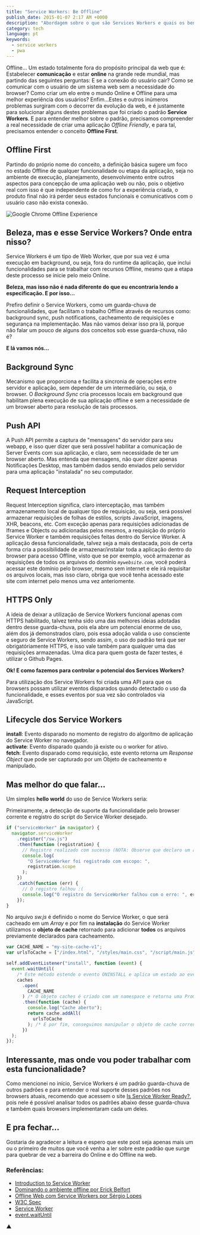 ```yaml
---
title: "Service Workers: Be Offline"
publish_date: 2015-01-07 2:17 AM +0000
description: "Abordagem sobre o que são Services Workers e quais os benefícios dessa tecnologia para nossa perspectiva de desenvolvimento web."
category: tech
language: pt
keywords:
  - service workers
  - pwa
---
```


Offline... Um estado totalmente fora do propósito principal da web que é: Estabelecer **comunicação** e estar **online** na grande rede mundial, mas partindo das seguintes perguntas: E se a conexão do usuário cair? Como se comunicar com o usuário de um sistema web sem a necessidade do browser? Como criar um elo entre o mundo Online e Offline para uma melhor experiência dos usuários? Enfim...Estes e outros inúmeros problemas surgiram com o decorrer da evolução da web, e é justamente para solucionar alguns destes problemas que foi criado o padrão **Service Workers**. E para entender melhor sobre o padrão, precisamos compreender a real necessidade de criar uma aplicação _Offline Friendly_, e para tal, precisamos entender o conceito **Offline First**.

## Offline First

Partindo do próprio nome do conceito, a definição básica sugere um foco no estado Offline de qualquer funcionalidade ou etapa da aplicação, seja no ambiente de execução, planejamento, desenvolvimento entre outros aspectos para concepção de uma aplicação web ou não, pois o objetivo real com isso é que independente de como for a experiência criada, o produto final não irá perder seus estados funcionais e comunicativos com o usuário caso não exista conexão.

![Google Chrome Offline Experience](https://i.imgur.com/yJeIsSV.gif)

## Beleza, mas e esse Service Workers? Onde entra nisso?

Service Workers é um tipo de Web Worker, que por sua vez é uma execução em background, ou seja, fora do runtime da aplicação, que inclui funcionalidades para se trabalhar com recursos Offline, mesmo que a etapa deste processo se inicie pelo meio Online.

**Beleza, mas isso não é nada diferente do que eu encontraria lendo a especificação. E por isso...**<br/>

Prefiro definir o Service Workers, como um guarda-chuva de funcionalidades, que facilitam o trabalho Offline através de recursos como: background sync, push notifications, cacheamento de requisições e segurança na implementação. Mas não vamos deixar isso pra lá, porque não falar um pouco de alguns dos conceitos sob esse guarda-chuva, não é?

**E lá vamos nós...**

## Background Sync

Mecanismo que proporciona e facilita a sincronia de operações entre servidor e aplicação, sem depender de um intermediário, ou seja, o browser. O _Background Sync_ cria processos locais em background que habilitam plena execução de sua aplicação offline e sem a necessidade de um browser aberto para resolução de tais processos.

## Push API

A Push API permite a captura de "mensagens" do servidor para seu webapp, e isso quer dizer que será possível habilitar a comunicação de Server Events com sua aplicação, e claro, sem necessidade de ter um browser aberto. Mas entenda que mensagens, não quer dizer apenas Notificações Desktop, mas também dados sendo enviados pelo servidor para uma aplicação "instalada" no seu computador.

## Request Interception

Request Interception significa, claro interceptação, mas também armazenamento local de qualquer tipo de requisição, ou seja, será possível armazenar requisições de folhas de estilos, scripts JavaScript, imagens, XHR, beacons, etc. Com exceção apenas para requisições adicionadas de Iframes e Objects ou adicionadas pelos mesmos, a requisição do próprio Service Worker e também requisições feitas dentro do Service Worker. A aplicação dessa funcionalidade, talvez seja a mais destacada, pois de certa forma cria a possibilidade de armazenar/instalar toda a aplicação dentro do browser para acesso Offline, visto que se por exemplo, você armazenar as requisições de todos os arquivos do domínio _`mywebsite.com`_, você poderá acessar este domínio pelo browser, mesmo sem internet e ele irá requisitar os arquivos locais, mas isso claro, obriga que você tenha acessado este site com internet pelo menos uma vez anteriomente.

## HTTPS Only

A ideia de deixar a utilização de Service Workers funcional apenas com HTTPS habilitado, talvez tenha sido uma das melhores ideias adotadas dentro desse guarda-chuva, pois ela abre um potencial enorme de uso, além dos já demonstrados claro, pois essa adoção valida o uso consciente e seguro de Service Workers, sendo assim, o uso do padrão terá que ser obrigatóriamente HTTPS, e isso vale também para qualquer uma das requisições armazenadas. Uma dica para quem gosta de fazer testes, é utilizar o Github Pages.

**Ok! E como fazemos para controlar o potencial dos Services Workers?**

Para utilização dos Service Workers foi criada uma API para que os browsers possam utilizar eventos disparados quando detectado o uso da funcionalidade, e esses eventos por sua vez são controlados via JavaScript.

## Lifecycle dos Service Workers

**install**: Evento disparado no momento de registro do algoritmo de aplicação do Service Worker no navegador.<br/>
**activate**: Evento disparado quando já existe ou o worker for ativo.<br/>
**fetch**: Evento disparado como requisição, este evento retorna um _Response Object_ que pode ser capturado por um Objeto de cacheamento e manipulado.

## Mas melhor do que falar...

Um simples **hello world** do uso de Service Workers seria:

Primeiramente, a detecção de suporte da funcionalidade pelo browser corrente e registro do script do Service Worker desejado.

```javascript
if ("serviceWorker" in navigator) {
  navigator.serviceWorker
    .register("/sw.js")
    .then(function (registration) {
      // Registro realizado com sucesso (NOTA: Observe que declaro um arquivo chamado sw.js, ele é onde colocaremos as notações do nosso Service Workers)
      console.log(
        "O ServiceWorker foi registrado com escopo: ",
        registration.scope
      );
    })
    .catch(function (err) {
      // O registro falhou :(
      console.log("O registro do ServiceWorker falhou com o erro: ", err);
    });
}
```

No arquivo _sw.js_ é definido o nome do Service Worker, o que será cacheado em um _Array_ e por fim na **instalação** do Service Worker utilizamos o **objeto de cache** retornado para adicionar **todos** os arquivos previamente declarados para cacheamento.

```javascript
var CACHE_NAME = "my-site-cache-v1";
var urlsToCache = ["/index.html", "/styles/main.css", "/script/main.js"];

self.addEventListener("install", function (event) {
  event.waitUntil(
    /* Este método estende o evento ONINSTALL e aplica um estado ao evento chamado ONINSTALLING */
    caches
      .open(
        CACHE_NAME
      ) /* O objeto caches é criado com um namespace e retorna uma Promise */
      .then(function (cache) {
        console.log("Cache aberto");
        return cache.addAll(
          urlsToCache
        ); /* E por fim, conseguimos manipular o objeto de cache corrente */
      })
  );
});
```

## Interessante, mas onde vou poder trabalhar com esta funcionalidade?

Como mencionei no início, Service Workers é um padrão guarda-chuva de outros padrões e para entender o real suporte desses padrões nos browsers atuais, recomendo que acessem o site [Is Service Worker Ready?](https://jakearchibald.github.io/isserviceworkerready/), pois nele é possível analisar todos os padrões abaixo desse guarda-chuva e também quais browsers implementaram cada um deles.

## E pra fechar...

Gostaria de agradecer a leitura e espero que este post seja apenas mais um ou o primeiro de muitos que você venha a ler sobre este padrão que surge para quebrar de vez a barreira do Online e do Offline na web.

### Referências:

- [Introduction to Service Worker](https://www.html5rocks.com/en/tutorials/service-worker/introduction/)
- [Dominando o ambiente offline por Erick Belfort](https://speakerdeck.com/erickbelfy/serviceworker-dominando-o-ambiente-offline)
- [Offline Web com Service Workers por Sérgio Lopes](https://pt.slideshare.net/caelumdev/serviceworkers-sergio)
- [W3C Spec](https://www.w3.org/TR/service-workers/)
- [Service Worker](https://github.com/slightlyoff/ServiceWorker)
- [event.waitUntil](https://slightlyoff.github.io/ServiceWorker/spec/service_worker/#wait-until-method)

▲

